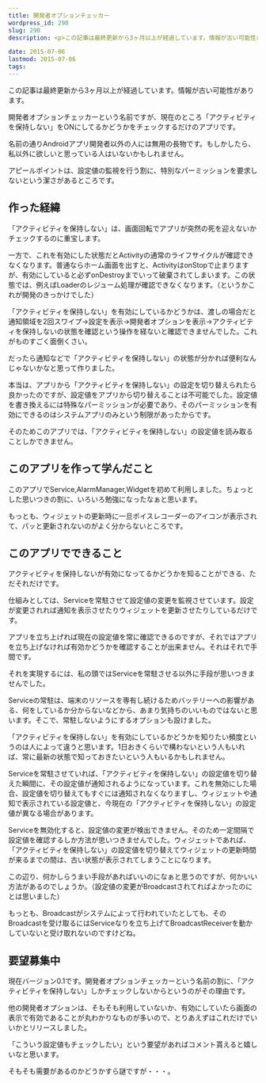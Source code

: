 ```yaml
---
title: 開発者オプションチェッカー
wordpress_id: 290
slug: 290
description: <p>この記事は最終更新から3ヶ月以上が経過しています。情報が古い可能性があります。開発者オプションチェッカーという名前ですが、現在のところ「アクティビティを保持しない」をONにしてるかどうかをチェックするだけのアプリです。  [&hellip;]</p>

date: 2015-07-06
lastmod: 2015-07-06
tags: 
---
```


<div id="wppda_alert">この記事は最終更新から3ヶ月以上が経過しています。情報が古い可能性があります。</div><p>開発者オプションチェッカーという名前ですが、現在のところ「アクティビティを保持しない」をONにしてるかどうかをチェックするだけのアプリです。</p>
<p>名前の通りAndroidアプリ開発者以外の人には無用の長物です。もしかしたら、私以外に欲しいと思っている人はいないかもしれません。</p>
<p>アピールポイントは、設定値の監視を行う割に、特別なパーミッションを要求しないという潔さがあるところです。</p>
<h2>作った経緯</h2>
<p>「アクティビティを保持しない」は、画面回転でアプリが突然の死を迎えないかチェックするのに重宝します。</p>
<p>一方で、これを有効にした状態だとActivityの通常のライフサイクルが確認できなくなります。普通ならホーム画面を出すと、ActivityはonStopで止まりますが、有効にしていると必ずonDestroyまでいって破棄されてしまいます。この状態では、例えばLoaderのレジューム処理が確認できなくなります。（というかこれが開発のきっかけでした）</p>
<p>「アクティビティを保持しない」を有効にしているかどうかは、渡しの場合だと通知領域を2回スワイプ→設定を表示→開発者オプションを表示→アクティビティを保持しないの状態を確認という操作を経ないと確認できませんでした。これがものすごく面倒くさい。</p>
<p>だったら通知などで「アクティビティを保持しない」の状態が分かれば便利なんじゃないかなと思って作りました。</p>
<p>本当は、アプリから「アクティビティを保持しない」の設定を切り替えられたら良かったのですが、設定値をアプリから切り替えることは不可能でした。設定値を書き換えるには特殊なパーミッションが必要であり、そのパーミッションを有効にできるのはシステムアプリのみという制限があったからです。</p>
<p>そのためこのアプリでは、「アクティビティを保持しない」の設定値を読み取ることしかできません。</p>
<h2>このアプリを作って学んだこと</h2>
<p>このアプリでService,AlarmManager,Widgetを初めて利用しました。ちょっとした思いつきの割に、いろいろ勉強になったなぁと思います。</p>
<p>もっとも、ウィジェットの更新時に一旦ボイスレコーダーのアイコンが表示されて、パッと更新されないのがよく分からないところです。</p>
<h2>このアプリでできること</h2>
<p>アクティビティを保持しないが有効になってるかどうかを知ることができる、ただそれだけです。</p>
<p>仕組みとしては、Serviceを常駐させて設定値の変更を監視させています。設定が変更されれば通知を表示させたりウィジェットを更新させたりしているだけです。</p>
<p>アプリを立ち上げれば現在の設定値を常に確認できるのですが、それではアプリを立ち上げなければ有効かどうかを確認することが出来ません。それはそれで手間です。</p>
<p>それを実現するには、私の頭ではServiceを常駐させる以外に手段が思いつきませんでした。</p>
<p>Serviceの常駐は、端末のリソースを専有し続けるためバッテリーへの影響がある、何をしているか分からないなどから、あまり気持ちのいいものではないと思います。そこで、常駐しないようにするオプションも設けました。</p>
<p>「アクティビティを保持しない」を有効にしているかどうかを知りたい頻度というのは人によって違うと思います。1日おきくらいで構わないという人もいれば、常に最新の状態で知っておきたいという人もいるかもしれません。</p>
<p>Serviceを常駐させていれば、「アクティビティを保持しない」の設定値を切り替えた瞬間に、その設定値が通知されるようになっています。これを無効にした場合、設定値を切り替えてもすぐには通知されなくなりますし、ウィジェットや通知で表示されている設定値と、今現在の「アクティビティを保持しない」の設定値が異なる場合があります。</p>
<p>Serviceを無効化すると、設定値の変更が検出できません。そのため一定間隔で設定値を確認するしか方法が思いつきませんでした。ウィジェットであれば、「アクティビティを保持しない」の設定値を切り替えてウィジェットの更新時間が来るまでの間は、古い状態が表示されてしまうことになります。</p>
<p>この辺り、何かしらうまい手段があればいいのになぁと思うのですが、何かいい方法があるのでしょうか。（設定値の変更がBroadcastされてればよかったのにとは思いました）</p>
<p>もっとも、Broadcastがシステムによって行われていたとしても、そのBroadcastを受け取るにはServiceなりを立ち上げてBroadcastReceiverを動かしていないと受け取れないのですけどね。</p>
<h2>要望募集中</h2>
<p>現在バージョン0.1です。開発者オプションチェッカーという名前の割に、「アクティビティを保持しない」しかチェックしないからというのがその理由です。</p>
<p>他の開発者オプションは、そもそも利用していないか、有効にしていたら画面の表示で有効であることが丸わかりなものが多いので、とりあえずはこれだけでいいかとリリースしました。</p>
<p>「こういう設定値もチェックしたい」という要望があればコメント貰えると嬉しいなと思います。</p>
<p>そもそも需要があるのかどうかすら謎ですが・・・。</p>

  